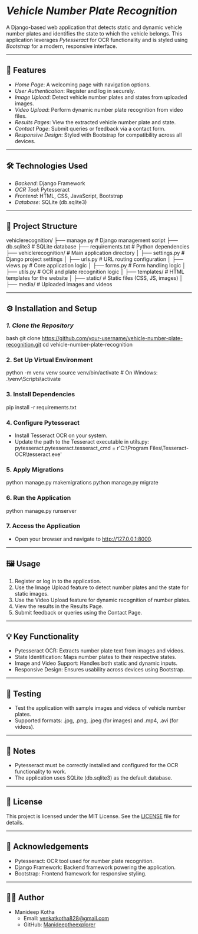 # *Vehicle Number Plate Recognition*

A Django-based web application that detects static and dynamic vehicle number plates and identifies the state to which the vehicle belongs. This application leverages *Pytesseract* for OCR functionality and is styled using *Bootstrap* for a modern, responsive interface.

---

## 🚀 Features
- *Home Page*: A welcoming page with navigation options.
- *User Authentication*: Register and log in securely.
- *Image Upload*: Detect vehicle number plates and states from uploaded images.
- *Video Upload*: Perform dynamic number plate recognition from video files.
- *Results Pages*: View the extracted vehicle number plate and state.
- *Contact Page*: Submit queries or feedback via a contact form.
- *Responsive Design*: Styled with Bootstrap for compatibility across all devices.

---

## 🛠 Technologies Used
- *Backend*: Django Framework
- *OCR Tool*: Pytesseract
- *Frontend*: HTML, CSS, JavaScript, Bootstrap
- *Database*: SQLite (db.sqlite3)

---

## 📂 Project Structure
vehiclerecognition/
├── manage.py                # Django management script
├── db.sqlite3               # SQLite database
├── requirements.txt         # Python dependencies
├── vehiclerecognition/      # Main application directory
│   ├── settings.py          # Django project settings
│   ├── urls.py              # URL routing configuration
│   ├── views.py             # Core application logic
│   ├── forms.py             # Form handling logic
│   ├── utils.py             # OCR and plate recognition logic
│   ├── templates/           # HTML templates for the website
│   ├── static/              # Static files (CSS, JS, images)
│   ├── media/               # Uploaded images and videos

---

## ⚙️ Installation and Setup

### *1. Clone the Repository*
bash
git clone https://github.com/your-username/vehicle-number-plate-recognition.git
cd vehicle-number-plate-recognition

### 2. Set Up Virtual Environment
python -m venv venv
source venv/bin/activate        # On Windows: .\venv\Scripts\activate

### 3. Install Dependencies
pip install -r requirements.txt

### 4. Configure Pytesseract
- Install Tesseract OCR on your system.
- Update the path to the Tesseract executable in utils.py:
    pytesseract.pytesseract.tesseract_cmd = r'C:\Program Files\Tesseract-OCR\tesseract.exe'
  

### 5. Apply Migrations
python manage.py makemigrations
python manage.py migrate

### 6. Run the Application
python manage.py runserver

### 7. Access the Application
- Open your browser and navigate to http://127.0.0.1:8000.

---

## 🖼 Usage
1. Register or log in to the application.
2. Use the Image Upload feature to detect number plates and the state for static images.
3. Use the Video Upload feature for dynamic recognition of number plates.
4. View the results in the Results Page.
5. Submit feedback or queries using the Contact Page.

---

## 💡 Key Functionality
- Pytesseract OCR: Extracts number plate text from images and videos.
- State Identification: Maps number plates to their respective states.
- Image and Video Support: Handles both static and dynamic inputs.
- Responsive Design: Ensures usability across devices using Bootstrap.

---

## 🧪 Testing
- Test the application with sample images and videos of vehicle number plates.
- Supported formats: .jpg, .png, .jpeg (for images) and .mp4, .avi (for videos).

---

## 📝 Notes
- Pytesseract must be correctly installed and configured for the OCR functionality to work.
- The application uses SQLite (db.sqlite3) as the default database.

---

## 📜 License
This project is licensed under the MIT License. See the [LICENSE](LICENSE) file for details.

---

## 🤝 Acknowledgements
- Pytesseract: OCR tool used for number plate recognition.
- Django Framework: Backend framework powering the application.
- Bootstrap: Frontend framework for responsive styling.

---

## 👩‍💻 Author
- Manideep Kotha 
  - Email: venkatkotha828@gmail.com  
  - GitHub: [Manideeptheexplorer](https://github.com/Manideeptheexplorer)
